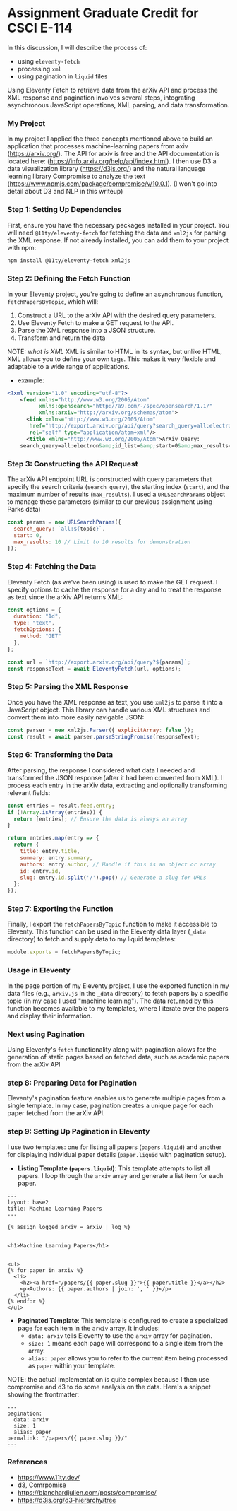 # Assignment Graduate Credit for CSCI E-114
In this discussion, I will describe the process of:
- using `eleventy-fetch` 
- processing `xml`
- using pagination in `liquid` files

Using Eleventy Fetch to retrieve data from the arXiv API and process the XML response and pagination involves several steps, integrating asynchronous JavaScript operations, XML parsing, and data transformation. 

### My Project

In my project I applied the three concepts mentioned above to build an application that processes machine-learning papers from axiv (https://arxiv.org/). The API for arxiv is free and the API documentation is located here: (https://info.arxiv.org/help/api/index.html). I then use D3 a data visualization library (https://d3js.org/) and the natural language learning library Compromise to analyze the text (https://www.npmjs.com/package/compromise/v/10.0.1).  (I won't go into detail about D3 and NLP in this writeup)

### Step 1: Setting Up Dependencies

First, ensure you have the necessary packages installed in your project. You will need `@11ty/eleventy-fetch` for fetching the data and `xml2js` for parsing the XML response. If not already installed, you can add them to your project with npm:

```bash
npm install @11ty/eleventy-fetch xml2js
```

### Step 2: Defining the Fetch Function

In your Eleventy project, you're going to define an asynchronous function, `fetchPapersByTopic`, which will:

1. Construct a URL to the arXiv API with the desired query parameters.
2. Use Eleventy Fetch to make a GET request to the API.
3. Parse the XML response into a JSON structure.
4. Transform and return the data

NOTE: *what is XML* 
XML is similar to HTML in its syntax, but unlike HTML, XML allows you to define your own tags. This makes it very flexible and adaptable to a wide range of applications.

- example:
```xml
<?xml version="1.0" encoding="utf-8"?>
    <feed xmlns="http://www.w3.org/2005/Atom"
          xmlns:opensearch="http://a9.com/-/spec/opensearch/1.1/"
          xmlns:arxiv="http://arxiv.org/schemas/atom">
      <link xmlns="http://www.w3.org/2005/Atom"
       href="http://export.arxiv.org/api/query?search_query=all:electron&amp;id_list=&amp;start=0&amp;max_results=1"
       rel="self" type="application/atom+xml"/>
      <title xmlns="http://www.w3.org/2005/Atom">ArXiv Query:
    search_query=all:electron&amp;id_list=&amp;start=0&amp;max_results=1</title>...
```

### Step 3: Constructing the API Request

The arXiv API endpoint URL is constructed with query parameters that specify the search criteria (`search_query`), the starting index (`start`), and the maximum number of results (`max_results`). I used a `URLSearchParams` object to manage these parameters (similar to our previous assignment using Parks data)

```javascript 
const params = new URLSearchParams({
  search_query: `all:${topic}`,
  start: 0,
  max_results: 10 // Limit to 10 results for demonstration
});
```

### Step 4: Fetching the Data

Eleventy Fetch (as we've been using) is used to make the GET request. I specify options to cache the response for a day and to treat the response as text since the arXiv API returns XML:

```javascript
const options = {
  duration: "1d",
  type: "text",
  fetchOptions: {
    method: "GET"
  },
};

const url = `http://export.arxiv.org/api/query?${params}`;
const responseText = await EleventyFetch(url, options);
```

### Step 5: Parsing the XML Response

Once you have the XML response as text, you use `xml2js` to parse it into a JavaScript object. This library can handle various XML structures and convert them into more easily navigable JSON:

```javascript
const parser = new xml2js.Parser({ explicitArray: false });
const result = await parser.parseStringPromise(responseText);
```

### Step 6: Transforming the Data

After parsing, the response I considered what data I needed and transformed the JSON response (after it had been converted from XML). I process each entry in the arXiv data, extracting and optionally transforming relevant fields:

```javascript
const entries = result.feed.entry;
if (!Array.isArray(entries)) {
  return [entries]; // Ensure the data is always an array
}

return entries.map(entry => {
  return {
    title: entry.title,
    summary: entry.summary,
    authors: entry.author, // Handle if this is an object or array
    id: entry.id,
    slug: entry.id.split('/').pop() // Generate a slug for URLs
  };
});
```

### Step 7: Exporting the Function

Finally, I export the `fetchPapersByTopic` function to make it accessible to Eleventy. This function can be used in the Eleventy data layer (`_data` directory) to fetch and supply data to my liquid templates:

```javascript
module.exports = fetchPapersByTopic;
```

### Usage in Eleventy

In the page portion of my Eleventy project, I use the exported function in my data files (e.g., `arxiv.js` in the `_data` directory) to fetch papers by a specific topic (in my case I used "machine learning"). The data returned by this function becomes available to my templates, where I iterate over the papers and display their information.

### Next using Pagination

Using Eleventy's `fetch` functionality along with pagination allows for the generation of static pages based on fetched data, such as academic papers from the arXiv API

### step 8: Preparing Data for Pagination
Eleventy's pagination feature enables us to generate multiple pages from a single template. In my case, pagination creates a unique page for each paper fetched from the arXiv API. 

###  step 9: Setting Up Pagination in Eleventy
I use two templates: one for listing all papers (`papers.liquid`) and another for displaying individual paper details (`paper.liquid` with pagination setup).

- **Listing Template (`papers.liquid`)**: This template attempts to list all papers. I loop through the `arxiv` array and generate a list item for each paper. 


```liquid
---
layout: base2
title: Machine Learning Papers
---

{% assign logged_arxiv = arxiv | log %}


<h1>Machine Learning Papers</h1>


<ul>
{% for paper in arxiv %}
  <li>
    <h2><a href="/papers/{{ paper.slug }}">{{ paper.title }}</a></h2>
    <p>Authors: {{ paper.authors | join: ', ' }}</p>
  </li>
{% endfor %}
</ul>
```

- **Paginated Template**: This template is configured to create a specialized page for each item in the `arxiv` array. It includes: 
  - `data: arxiv` tells Eleventy to use the `arxiv` array for pagination.
  - `size: 1` means each page will correspond to a single item from the array.
  - `alias: paper` allows you to refer to the current item being processed as `paper` within your template.

NOTE: the actual implementation is quite complex because I then use compromise and d3 to do some analysis on the data. Here's a snippet showing the frontmatter:

```liquid
---
pagination:
  data: arxiv
  size: 1
  alias: paper
permalink: "/papers/{{ paper.slug }}/"
---
```

### References 

- https://www.11ty.dev/
- d3, Comrpomise
- https://blanchardjulien.com/posts/compromise/ 
- https://d3js.org/d3-hierarchy/tree 
